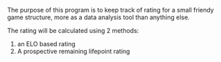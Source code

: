 The purpose of this program is to keep track of rating for a small friendy game structure, more as a data analysis tool than anything else.

The rating will be calculated using 2 methods:
1.  an ELO based rating
2. A prospective remaining lifepoint rating
